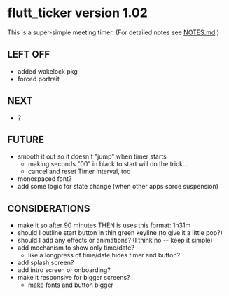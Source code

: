 # flutt_ticker version 1.02
This is a super-simple meeting timer.  (For detailed notes see [NOTES.md](./NOTES.md) )

## LEFT OFF
* added wakelock pkg
* forced portrait

## NEXT
* ?

## FUTURE
* smooth it out so it doesn't "jump" when timer starts
    + making seconds "00" in black to start will do the trick...
    + cancel and reset Timer interval, too
* monospaced font?       
* add some logic for state change (when other apps sorce suspension)

## CONSIDERATIONS
* make it so after 90 minutes THEN is uses this format: 1h31m
* should I outline start button in thin green keyline (to give it a little pop?)
* should I add any effects or animations? (I think no -- keep it simple)
* add mechanism to show only time/date?
    + like a longpress of time/date hides timer and button?
* add splash screen?
* add intro screen or onboarding?
* make it responsive for bigger screens?
    + make fonts and button bigger    
